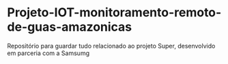# Projeto-IOT-monitoramento-remoto-de-guas-amazonicas
Repositório para guardar tudo relacionado ao projeto Super, desenvolvido em parceria com a Samsumg

